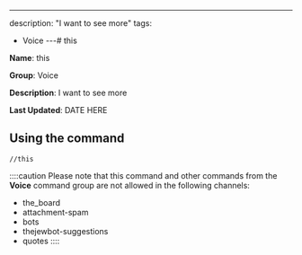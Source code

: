 ---
description: "I want to see more"
tags:
  - Voice
---# this

**Name**: this

**Group**: Voice

**Description**: I want to see more

**Last Updated**: DATE HERE

## Using the command

    //this

::::caution Please note that this command and other commands from the **Voice** command group are not allowed in the following channels:
- the_board
- attachment-spam
- bots
- thejewbot-suggestions
- quotes
::::